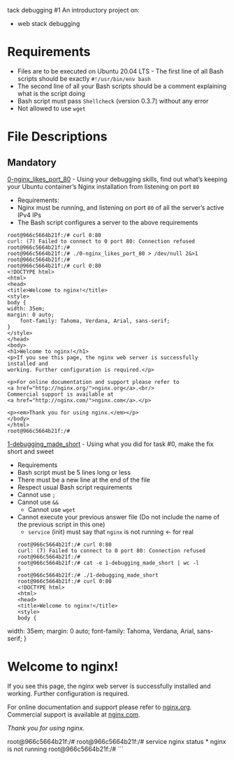 tack debugging #1
An introductory project on:
- web stack debugging
# Requirements
- Files are to be executed on Ubuntu 20.04 LTS - The first line of all Bash scripts should be exactly `#!/usr/bin/env bash`
- The second line of all your Bash scripts should be a comment explaining what is the script doing
- Bash script must pass `Shellcheck` (version 0.3.7) without any error
- Not allowed to use `wget`

# File Descriptions
## Mandatory
[0-nginx_likes_port_80](./0-nginx_likes_port_80) - Using your debugging skills, find out what’s keeping your Ubuntu container’s Nginx installation from listening on port `80`
- Requirements:
- Nginx must be running, and listening on port `80` of all the server’s active IPv4 IPs
- The Bash script configures a server to the above requirements
```
root@966c5664b21f:/# curl 0:80
curl: (7) Failed to connect to 0 port 80: Connection refused
root@966c5664b21f:/#
root@966c5664b21f:/# ./0-nginx_likes_port_80 > /dev/null 2&>1
root@966c5664b21f:/#
root@966c5664b21f:/# curl 0:80
<!DOCTYPE html>
<html>
<head>
<title>Welcome to nginx!</title>
<style>
body {
width: 35em;
margin: 0 auto;
	font-family: Tahoma, Verdana, Arial, sans-serif;
}
</style>
</head>
<body>
<h1>Welcome to nginx!</h1>
<p>If you see this page, the nginx web server is successfully installed and
working. Further configuration is required.</p>

<p>For online documentation and support please refer to
<a href="http://nginx.org/">nginx.org</a>.<br/>
Commercial support is available at
<a href="http://nginx.com/">nginx.com</a>.</p>

<p><em>Thank you for using nginx.</em></p>
</body>
</html>
root@966c5664b21f:/#
```

[1-debugging_made_short](./1-debugging_made_short) - Using what you did for task #0, make the fix short and sweet
- Requirements
- Bash script must be 5 lines long or less
- There must be a new line at the end of the file
- Respect usual Bash script requirements
- Cannot use `;`
- Cannot use `&&`
	- Cannot use `wget`
- Cannot execute your previous answer file (Do not include the name of the previous script in this one)
	- `service` (init) must say that `nginx` is not running ← for real
	```
	root@966c5664b21f:/# curl 0:80
	curl: (7) Failed to connect to 0 port 80: Connection refused
	root@966c5664b21f:/#
	root@966c5664b21f:/# cat -e 1-debugging_made_short | wc -l
	5
	root@966c5664b21f:/# ./1-debugging_made_short
	root@966c5664b21f:/# curl 0:80
	<!DOCTYPE html>
	<html>
	<head>
	<title>Welcome to nginx!</title>
	<style>
	body {
width: 35em;
margin: 0 auto;
	font-family: Tahoma, Verdana, Arial, sans-serif;
	}
</style>
</head>
<body>
<h1>Welcome to nginx!</h1>
<p>If you see this page, the nginx web server is successfully installed and
working. Further configuration is required.</p>

<p>For online documentation and support please refer to
<a href="http://nginx.org/">nginx.org</a>.<br/>
Commercial support is available at
<a href="http://nginx.com/">nginx.com</a>.</p>

<p><em>Thank you for using nginx.</em></p>
</body>
</html>
root@966c5664b21f:/#
root@966c5664b21f:/# service nginx status
* nginx is not running
root@966c5664b21f:/# 
```
